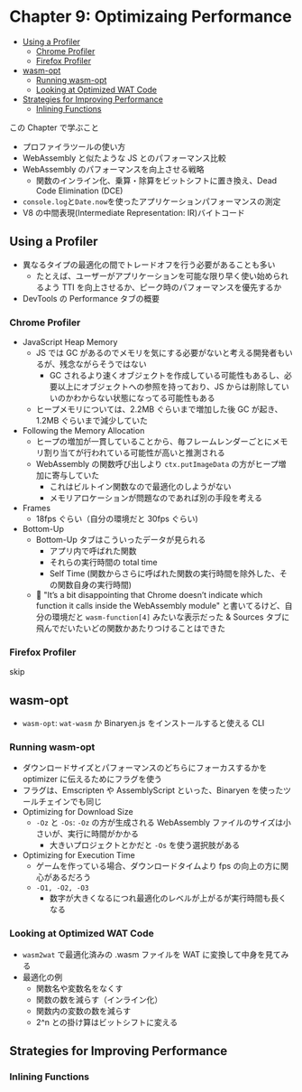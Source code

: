 # Chapter 9: Optimizaing Performance

<!-- TOC -->

- [Using a Profiler](#using-a-profiler)
  - [Chrome Profiler](#chrome-profiler)
  - [Firefox Profiler](#firefox-profiler)
- [wasm-opt](#wasm-opt)
  - [Running wasm-opt](#running-wasm-opt)
  - [Looking at Optimized WAT Code](#looking-at-optimized-wat-code)
- [Strategies for Improving Performance](#strategies-for-improving-performance)
  - [Inlining Functions](#inlining-functions)

<!-- /TOC -->

この Chapter で学ぶこと

- プロファイラツールの使い方
- WebAssembly と似たような JS とのパフォーマンス比較
- WebAssembly のパフォーマンスを向上させる戦略
  - 関数のインライン化、乗算・除算をビットシフトに置き換え、Dead Code Elimination (DCE)
- `console.log`と`Date.now`を使ったアプリケーションパフォーマンスの測定
- V8 の中間表現(Intermediate Representation: IR)バイトコード

## Using a Profiler

- 異なるタイプの最適化の間でトレードオフを行う必要があることも多い
  - たとえば、ユーザーがアプリケーションを可能な限り早く使い始められるよう TTI を向上させるか、ピーク時のパフォーマンスを優先するか
- DevTools の Performance タブの概要

### Chrome Profiler

- JavaScript Heap Memory
  - JS では GC があるのでメモリを気にする必要がないと考える開発者もいるが、残念ながらそうではない
    - GC されるより速くオブジェクトを作成している可能性もあるし、必要以上にオブジェクトへの参照を持っており、JS からは削除していいのかわからない状態になってる可能性もある
  - ヒープメモリについては、2.2MB ぐらいまで増加した後 GC が起き、1.2MB ぐらいまで減少していた
- Following the Memory Allocation
  - ヒープの増加が一貫していることから、毎フレームレンダーごとにメモリ割り当てが行われている可能性が高いと推測される
  - WebAssembly の関数呼び出しより `ctx.putImageData` の方がヒープ増加に寄与していた
    - これはビルトイン関数なので最適化のしようがない
    - メモリアロケーションが問題なのであれば別の手段を考える
- Frames
  - 18fps ぐらい（自分の環境だと 30fps ぐらい)
- Bottom-Up
  - Bottom-Up タブはこういったデータが見られる
    - アプリ内で呼ばれた関数
    - それらの実行時間の total time
    - Self Time (関数からさらに呼ばれた関数の実行時間を除外した、その関数自身の実行時間)
  - 🤔 "It’s a bit disappointing that Chrome doesn’t indicate which function it calls inside the WebAssembly module" と書いてるけど、自分の環境だと `wasm-function[4]` みたいな表示だった & Sources タブに飛んでだいたいどの関数かあたりつけることはできた

### Firefox Profiler

skip

## wasm-opt

- `wasm-opt`: `wat-wasm` か Binaryen.js をインストールすると使える CLI

### Running wasm-opt

- ダウンロードサイズとパフォーマンスのどちらにフォーカスするかを optimizer に伝えるためにフラグを使う
- フラグは、Emscripten や AssemblyScript といった、Binaryen を使ったツールチェインでも同じ
- Optimizing for Download Size
  - `-Oz` と `-Os`: `-Oz` の方が生成される WebAssembly ファイルのサイズは小さいが、実行に時間がかかる
    - 大きいプロジェクトとかだと `-Os` を使う選択肢がある
- Optimizing for Execution Time
  - ゲームを作っている場合、ダウンロードタイムより fps の向上の方に関心があるだろう
  - `-O1, -O2, -O3`
    - 数字が大きくなるにつれ最適化のレベルが上がるが実行時間も長くなる

### Looking at Optimized WAT Code

- `wasm2wat` で最適化済みの .wasm ファイルを WAT に変換して中身を見てみる
- 最適化の例
  - 関数名や変数名をなくす
  - 関数の数を減らす（インライン化）
  - 関数内の変数の数を減らす
  - 2^n との掛け算はビットシフトに変える

## Strategies for Improving Performance

### Inlining Functions
